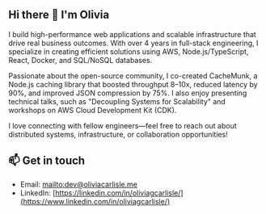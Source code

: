 ## Hi there 👋 I'm Olivia

I build high-performance web applications and scalable infrastructure that drive real business outcomes. With over 4 years in full-stack engineering, I specialize in creating efficient solutions using AWS, Node.js/TypeScript, React, Docker, and SQL/NoSQL databases.

Passionate about the open-source community, I co-created CacheMunk, a Node.js caching library that boosted throughput 8–10x, reduced latency by 90%, and improved JSON compression by 75%. I also enjoy presenting technical talks, such as "Decoupling Systems for Scalability" and workshops on AWS Cloud Development Kit (CDK).

I love connecting with fellow engineers—feel free to reach out about distributed systems, infrastructure, or collaboration opportunities!

## 📫 Get in touch
  - Email: [mailto:dev@oliviacarlisle.me](dev@oliviacarlisle.me)
  - LinkedIn: [https://linkedin.com/in/oliviagcarlisle/](https://www.linkedin.com/in/oliviagcarlisle/)
<!--
**oliviacarlisle/oliviacarlisle** is a ✨ _special_ ✨ repository because its `README.md` (this file) appears on your GitHub profile.

Here are some ideas to get you started:

- 🔭 I’m currently working on ...
- 🌱 I’m currently learning ...
- 👯 I’m looking to collaborate on ...
- 🤔 I’m looking for help with ...
- 💬 Ask me about ...

- 😄 Pronouns: ...
- ⚡ Fun fact: ...
-->
